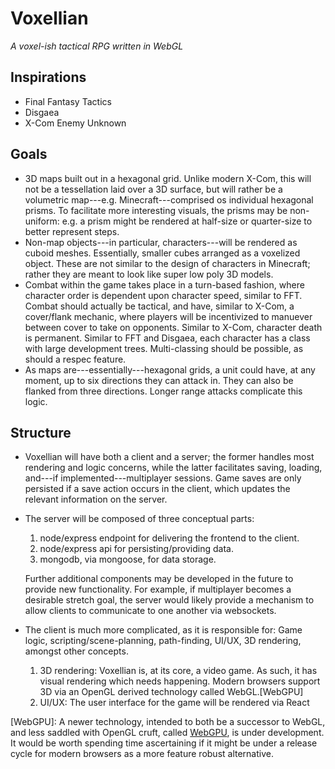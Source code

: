 # Voxellian
*A voxel-ish tactical RPG written in WebGL*

## Inspirations
* Final Fantasy Tactics
* Disgaea
* X-Com Enemy Unknown

## Goals
* 3D maps built out in a hexagonal grid. Unlike modern X-Com, this will not be a tessellation laid over a 3D surface, but will rather be a volumetric map---e.g. Minecraft---comprised os individual hexagonal prisms. To facilitate more interesting visuals, the prisms may be non-uniform: e.g. a prism might be rendered at half-size or quarter-size to better represent steps.
* Non-map objects---in particular, characters---will be rendered as cuboid meshes. Essentially, smaller cubes arranged as a voxelized object. These are not similar to the design of characters in Minecraft; rather they are meant to look like super low poly 3D models.
* Combat within the game takes place in a turn-based fashion, where character order is dependent upon character speed, similar to FFT. Combat should actually be tactical, and have, similar to X-Com, a cover/flank mechanic, where players will be incentivized to manuever between cover to take on opponents. Similar to X-Com, character death is permanent. Similar to FFT and Disgaea, each character has a class with large development trees. Multi-classing should be possible, as should a respec feature.
* As maps are---essentially---hexagonal grids, a unit could have, at any moment, up to six directions they can attack in. They can also be flanked from three directions. Longer range attacks complicate this logic. 

## Structure
* Voxellian will have both a client and a server; the former handles most rendering and logic concerns, while the latter facilitates saving, loading, and---if implemented---multiplayer sessions. Game saves are only persisted if a save action occurs in the client, which updates the relevant information on the server.
* The server will be composed of three conceptual parts:
    1. node/express endpoint for delivering the frontend to the client.
    2. node/express api for persisting/providing data.
    3. mongodb, via mongoose, for data storage.

  Further additional components may be developed in the future to provide new functionality. For example, if multiplayer becomes a desirable stretch goal, the server would likely provide a mechanism to allow clients to communicate to one another via websockets.
* The client is much more complicated, as it is responsible for: Game logic, scripting/scene-planning, path-finding, UI/UX, 3D rendering, amongst other concepts.
    1. 3D rendering: Voxellian is, at its core, a video game. As such, it has visual rendering which needs happening. Modern browsers support 3D via an OpenGL derived technology called WebGL.[WebGPU]
    2. UI/UX: The user interface for the game will be rendered via React

[WebGPU]: A newer technology, intended to both be a successor to WebGL, and less saddled with OpenGL cruft, called [WebGPU](https://en.wikipedia.org/wiki/WebGPU), is under development. It would be worth spending time ascertaining if it might be under a release cycle for modern browsers as a more feature robust alternative.